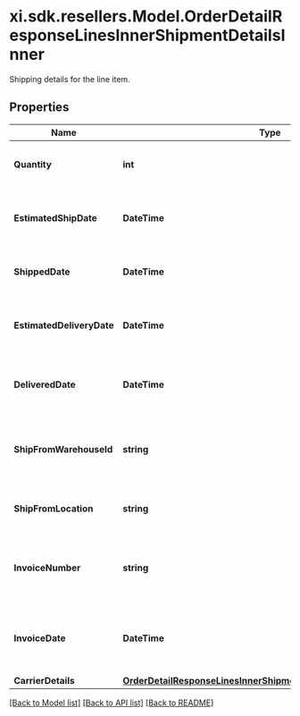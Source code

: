 # xi.sdk.resellers.Model.OrderDetailResponseLinesInnerShipmentDetailsInner
Shipping details for the line item.

## Properties

Name | Type | Description | Notes
------------ | ------------- | ------------- | -------------
**Quantity** | **int** | The quantity shipped of the line item. | [optional] 
**EstimatedShipDate** | **DateTime** | The estimated ship date for the line item. | [optional] 
**ShippedDate** | **DateTime** | The date the line item was shipped. | [optional] 
**EstimatedDeliveryDate** | **DateTime** | The date the line item is expected to be delivered. | [optional] 
**DeliveredDate** | **DateTime** | The actual date of delivery of the line item. | [optional] 
**ShipFromWarehouseId** | **string** | The ID of the warehouse the product will ship from. | [optional] 
**ShipFromLocation** | **string** | The city and state the line item ships from. | [optional] 
**InvoiceNumber** | **string** | The Ingram Micro invoice number for the line item. | [optional] 
**InvoiceDate** | **DateTime** | The date the IngramMicro invoice was created for the line item. | [optional] 
**CarrierDetails** | [**OrderDetailResponseLinesInnerShipmentDetailsInnerCarrierDetails**](OrderDetailResponseLinesInnerShipmentDetailsInnerCarrierDetails.md) |  | [optional] 

[[Back to Model list]](../README.md#documentation-for-models) [[Back to API list]](../README.md#documentation-for-api-endpoints) [[Back to README]](../README.md)


